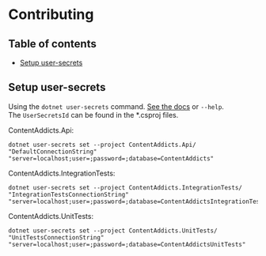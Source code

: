 # Contributing

## Table of contents

- [Setup user-secrets](#setup-user-secrets)

## Setup user-secrets

Using the `dotnet user-secrets` command. [See the docs](https://learn.microsoft.com/en-us/aspnet/core/security/app-secrets) or `--help`.  
The `UserSecretsId` can be found in the *.csproj files.

ContentAddicts.Api:

```text
dotnet user-secrets set --project ContentAddicts.Api/ "DefaultConnectionString" "server=localhost;user=;password=;database=ContentAddicts"
```

ContentAddicts.IntegrationTests:

```text
dotnet user-secrets set --project ContentAddicts.IntegrationTests/ "IntegrationTestsConnectionString" "server=localhost;user=;password=;database=ContentAddictsIntegrationTests"
```

ContentAddicts.UnitTests:

```text
dotnet user-secrets set --project ContentAddicts.UnitTests/ "UnitTestsConnectionString" "server=localhost;user=;password=;database=ContentAddictsUnitTests"
```
